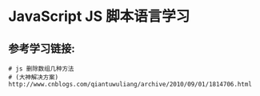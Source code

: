 # JavaScript JS 脚本语言学习


## 参考学习链接:
```shell
# js 删除数组几种方法
# (大神解决方案)
http://www.cnblogs.com/qiantuwuliang/archive/2010/09/01/1814706.html
```
